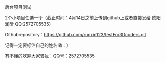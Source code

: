 后台项目测试

2个小项目任选一个（截止时间：4月14日之前上传到github上或者直接发给 欧阳润昕 QQ:2572705535）

Githubrepository：https://github.com/runxin123/testFor3Dcoders.git

记得一定要标注自己的姓名呦：）

有不懂的欢迎大家骚扰：QQ号：2572705535


